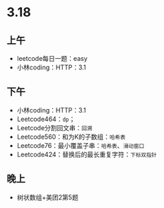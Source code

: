 # 3.18

## 上午

- leetcode每日一题：easy
- 小林coding：HTTP：3.1

## 下午

- 小林coding：HTTP：3.1
- Leetcode464：`dp`；
- Leetcode分割回文串：`回溯`
- Leetcode560：和为K的子数组：`哈希表`
- Leetcode76：最小覆盖子串：`哈希表`、`滑动窗口`
- Leetcode424：替换后的最长重复字符：`下标双指针`

## 晚上

- 树状数组+美团2第5题